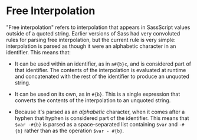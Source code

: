 # Free Interpolation

"Free interpolation" refers to interpolation that appears in SassScript values
outside of a quoted string. Earlier versions of Sass had very convoluted rules
for parsing free interpolation, but the current rule is very simple:
interpolation is parsed as though it were an alphabetic character in an
identifier. This means that:

* It can be used within an identifier, as in `a#{b}c`, and is considered part of
  that identifier. The contents of the interpolation is evaluated at runtime and
  concatenated with the rest of the identifier to produce an unquoted string.

* It can be used on its own, as in `#{b}`. This is a single expression that
  converts the contents of the interpolation to an unquoted string.

* Because it's parsed as an *alphabetic* character, when it comes after a hyphen
  that hyphen is considered part of the identifier. This means that `$var -#{b}`
  is parsed as a space-separated list containing `$var` and `-#{b}` rather than
  as the operation `$var - #{b}`.

